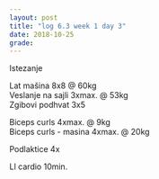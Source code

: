 ```yaml
---
layout: post
title: "log 6.3 week 1 day 3"
date: 2018-10-25
grade:
---
```


Istezanje

Lat mašina 8x8 @ 60kg   
Veslanje na sajli 3xmax. @ 53kg  
Zgibovi podhvat 3x5          

Biceps curls 4xmax. @ 9kg   
Biceps curls - masina 4xmax. @ 20kg      

Podlaktice 4x   

LI cardio 10min.  
